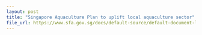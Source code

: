 ```yaml
---
layout: post
title: "Singapore Aquaculture Plan to uplift local aquaculture sector"
file_url: https://www.sfa.gov.sg/docs/default-source/default-document-library/cos2023---media-factsheet-on-singapore-aquaculture-plan-to-uplift-local-aquaculture-sector-(28-feb).pdf
---
```

